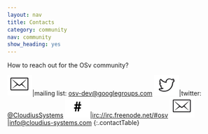 ```yaml
---
layout: nav
title: Contacts
category: community
nav: community
show_heading: yes
---
```


How to reach out for the OSv community?

<!--more-->


![mailing list](images/envlope.jpg)|mailing list: [osv-dev@googlegroups.com](mailto:osv-dev@googlegroups.com)
![mailing list](images/birdy.jpg)|twitter: [@CloudiusSystems](http://twitter.com/CloudiusSystems)
![mailing list](images/semllcon.jpg)|[irc://irc.freenode.net/#osv](irc://irc.freenode.net/#osv)
![mailing list](images/envlope.jpg)|[info@cloudius-systems.com](mailto:info@cloudius-systems.com)
{:.contactTable}
